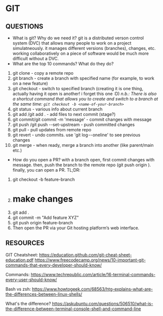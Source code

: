 # GIT

## QUESTIONS

- What is git? Why do we need it?
git is a distributed verson control system (DVC) that allows many people to work on a project simulatneously. it manages different versions (branches), changes, etc. working collaboratively on a piece of software would be much more difficult without a DVC.
- What are the top 10 commands? What do they do?
1. git clone - copy a remote repo
2. git branch <name> - create a branch with specified name (for example, to work on a new feature)
3. git checkout <name-of-branch> - switch to specified branch (creating it is one thing, actually having it open is another! i forget this one :D) *n.b.: There is also a shortcut command that allows you to create and switch to a branch at the same time: `git checkout -b <name-of-your-branch>`*
4. git status - various info about current branch
5. git add <file>/git add . - add files to next commit (stage?)
6. git commit/git commit -m 'message' - commit changes with message
7. git push <remote> <branch-name>/git push --set-upstream <remote> <name-of-your-branch> - push committed changes 
8. git pull - pull updates from remote repo
9. git revert - undo commits. use 'git log -- oneline' to see previous changes
10. git merge - when ready, merge a branch into another (like parent/main etc.)
- How do you open a PR?
with a branch open, first commit changes with message. then, push the branch to the remote repo (git push origin <branch-name>). finally, you can open a PR. TL;DR:
1. git checkout -b feature-branch
2. # make changes
3. git add .
4. git commit -m "Add feature XYZ"
5. git push origin feature-branch
6. Then open the PR via your Git hosting platform’s web interface.

## RESOURCES

GIT Cheatsheet:
https://education.github.com/git-cheat-sheet-education.pdf
https://www.freecodecamp.org/news/10-important-git-commands-that-every-developer-should-know/

Commands:
https://www.techrepublic.com/article/16-terminal-commands-every-user-should-know/

Bash vs zsh:
https://www.howtogeek.com/68563/htg-explains-what-are-the-differences-between-linux-shells/

What's the difference?
https://askubuntu.com/questions/506510/what-is-the-difference-between-terminal-console-shell-and-command-line